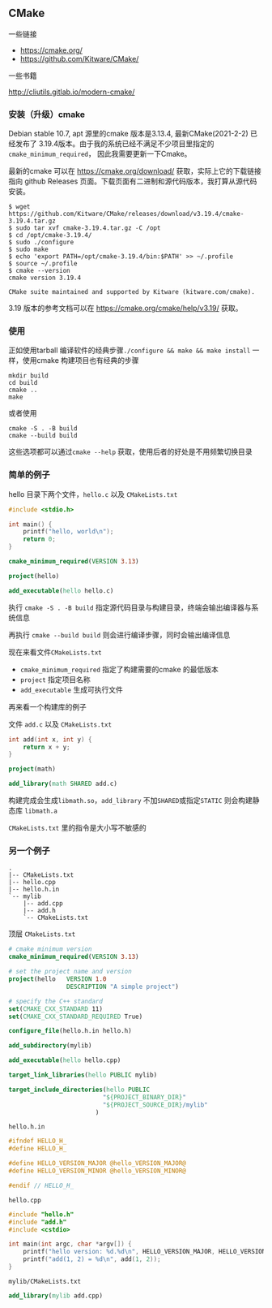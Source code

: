 ## CMake

一些链接

* <https://cmake.org/>
* <https://github.com/Kitware/CMake/>

一些书籍

<http://cliutils.gitlab.io/modern-cmake/>

### 安装（升级）cmake

Debian stable 10.7, apt 源里的cmake 版本是3.13.4, 最新CMake(2021-2-2) 已经发布了 3.19.4版本。由于我的系统已经不满足不少项目里指定的`cmake_minimum_required`， 因此我需要更新一下Cmake。

最新的cmake 可以在 <https://cmake.org/download/> 获取，实际上它的下载链接指向 github Releases 页面。下载页面有二进制和源代码版本，我打算从源代码安装。

```shell
$ wget https://github.com/Kitware/CMake/releases/download/v3.19.4/cmake-3.19.4.tar.gz
$ sudo tar xvf cmake-3.19.4.tar.gz -C /opt
$ cd /opt/cmake-3.19.4/
$ sudo ./configure
$ sudo make
$ echo 'export PATH=/opt/cmake-3.19.4/bin:$PATH' >> ~/.profile
$ source ~/.profile
$ cmake --version
cmake version 3.19.4

CMake suite maintained and supported by Kitware (kitware.com/cmake).
```

3.19 版本的参考文档可以在 <https://cmake.org/cmake/help/v3.19/> 获取。

### 使用

正如使用tarball 编译软件的经典步骤`./configure && make && make install` 一样，使用cmake 构建项目也有经典的步骤

```shell
mkdir build
cd build
cmake ..
make
```

或者使用

```shell
cmake -S . -B build
cmake --build build
```

这些选项都可以通过`cmake --help` 获取，使用后者的好处是不用频繁切换目录

### 简单的例子

hello 目录下两个文件，`hello.c` 以及 `CMakeLists.txt`

```c
#include <stdio.h>

int main() {
    printf("hello, world\n");
    return 0;
}
```

```cmake
cmake_minimum_required(VERSION 3.13)

project(hello)

add_executable(hello hello.c)
```

执行 `cmake -S . -B build` 指定源代码目录与构建目录，终端会输出编译器与系统信息

再执行 `cmake --build build` 则会进行编译步骤，同时会输出编译信息

现在来看文件`CMakeLists.txt`

* `cmake_minimum_required` 指定了构建需要的cmake 的最低版本
* `project` 指定项目名称
* `add_executable` 生成可执行文件

再来看一个构建库的例子

文件 `add.c` 以及 `CMakeLists.txt`

```c
int add(int x, int y) {
    return x + y;
}
```

```cmake
project(math)

add_library(math SHARED add.c)
```

构建完成会生成`libmath.so`，`add_library` 不加`SHARED`或指定`STATIC` 则会构建静态库 `libmath.a`

`CMakeLists.txt` 里的指令是大小写不敏感的

### 另一个例子

```
.
|-- CMakeLists.txt
|-- hello.cpp
|-- hello.h.in
`-- mylib
    |-- add.cpp
    |-- add.h
    `-- CMakeLists.txt
```

顶层 `CMakeLists.txt`

```cmake
# cmake minimum version
cmake_minimum_required(VERSION 3.13)

# set the project name and version
project(hello   VERSION 1.0
                DESCRIPTION "A simple project")

# specify the C++ standard
set(CMAKE_CXX_STANDARD 11)
set(CMAKE_CXX_STANDARD_REQUIRED True)

configure_file(hello.h.in hello.h)

add_subdirectory(mylib)

add_executable(hello hello.cpp)

target_link_libraries(hello PUBLIC mylib)

target_include_directories(hello PUBLIC
                          "${PROJECT_BINARY_DIR}"
                          "${PROJECT_SOURCE_DIR}/mylib"
                        )
```

`hello.h.in`

```c
#ifndef HELLO_H_
#define HELLO_H_

#define HELLO_VERSION_MAJOR @hello_VERSION_MAJOR@
#define HELLO_VERSION_MINOR @hello_VERSION_MINOR@

#endif // HELLO_H_
```

`hello.cpp`

```cpp
#include "hello.h"
#include "add.h"
#include <cstdio>

int main(int argc, char *argv[]) {
    printf("hello version: %d.%d\n", HELLO_VERSION_MAJOR, HELLO_VERSION_MINOR);
    printf("add(1, 2) = %d\n", add(1, 2));
}
```

`mylib/CMakeLists.txt`

```cmake
add_library(mylib add.cpp)
```

